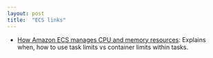 ```yaml
---
layout: post
title:  "ECS links"
---
```


* [How Amazon ECS manages CPU and memory resources](https://aws.amazon.com/blogs/containers/how-amazon-ecs-manages-cpu-and-memory-resources/): Explains when, how to use task limits vs container limits within tasks.